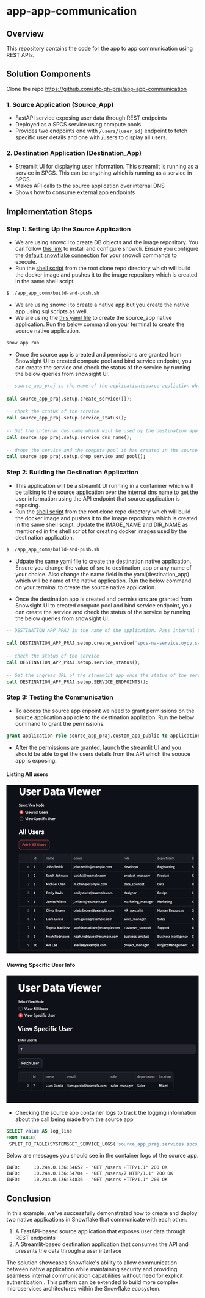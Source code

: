 # app-app-communication

## Overview 
This repository contains the code for the app to app communication using REST APIs.

## Solution Components
Clone the repo https://github.com/sfc-gh-praj/app-app-communication

### 1. Source Application (Source_App)
- FastAPI service exposing user data through REST endpoints
- Deployed as a SPCS service using compute pools
- Provides two endpoints one with `/users/{user_id}` endpoint to fetch specific user details and one with /users to display all users.

### 2. Destination Application (Destination_App) 

- Streamlit UI for displaying user information. This streamlit is running as a service in SPCS. This can be anything which is running as a service in SPCS.
- Makes API calls to the source application over internal DNS
- Shows how to consume external app endpoints

## Implementation Steps

### Step 1: Setting Up the Source Application

- We are using snowcli to create DB objects and the image repository. You can follow [this link](https://docs.snowflake.com/en/developer-guide/snowflake-cli/installation/installation) to install and configure snowcli. Ensure you configure the [default snowflake connection](https://docs.snowflake.com/en/developer-guide/snowflake-cli/connecting/configure-connections#set-the-default-connection) for your snowcli commands to execute.
- Run the [shell script](app_app_comm/build-and-push.sh) from the root clone repo directory which will build the docker image and pushes it to the image repository which is created in the same shell script.

```bash
$ ./app_app_comm/build-and-push.sh
```

- We are using snowcli to create a native app but you create the native app using sql scripts as well.
- We are using the [this yaml file](app_app_comm/snowflake.yml) to create the source_app native application. Run the below command on your terminal to create the source native application.

```bash
snow app run
```

- Once the source app is created and permissions are granted from Snowsight UI to created compute pool and bind service endpoint, you can create the service and check the status of the service by running the below queries from snowsight UI.

```sql
-- source_app_praj is the name of the application(source appliation which will expose an rest api endpoint)

call source_app_praj.setup.create_service([]);

-- check the status of the service
call source_app_praj.setup.service_status();

-- Get the internal dns name which will be used by the destination app to fetch the user information.
call source_app_praj.setup.service_dns_name();

-- drops the service and the compute pool it has created in the source application.
call source_app_praj.setup.drop_service_and_pool();
```

### Step 2: Building the Destination Application

- This application will be a streamlit UI running in a contaniner which will be talking to the source application over the internal dns name to get the user information using the API endpoint that source application is exposing. 
- Run the [shell script](app_app_comm/build-and-push.sh) from the root clone repo directory which will build the docker image and pushes it to the image repository which is created in the same shell script. Update the IMAGE_NAME and DIR_NAME as mentioned in the shell script for creating docker images used by the destination application.

```bash
$ ./app_app_comm/build-and-push.sh
```

- Udpate the same [yaml file](app_app_comm/snowflake.yml) to create the destination native application. Ensure you change the value of src to destination_app or any name of your choice. Also change the name field in the yaml(destination_app) which will be name of the native application. Run the below command on your terminal to create the source native application. 

- Once the destination app is created and permissions are granted from Snowsight UI to created compute pool and bind service endpoint, you can create the service and check the status of the service by running the below queries from snowsight UI.

```sql
-- DESTINATION_APP_PRAJ is the name of the application. Pass internal dna name which is the output of  source_app_praj.setup.service_dns_name() SP as an input to the create_service function. Port will be the same which is 8000 ;

call DESTINATION_APP_PRAJ.setup.create_service('spcs-na-service.oypy.svc.spcs.internal','8000');

-- check the status of the service
call DESTINATION_APP_PRAJ.setup.service_status();

-- Get the ingress URL of the streamlit app once the status of the service is READY.
call DESTINATION_APP_PRAJ.setup.SERVICE_ENDPOINTS();
```

### Step 3: Testing the Communication

- To access the source app enpoint we need to grant permissions on the source application app role to the destination appliation. Run the below command to grant the permissions.

```sql
grant application role source_app_praj.custom_app_public to application DESTINATION_APP_PRAJ;
```

- After the permissions are granted, launch the streamlit UI and you should be able to get the users details from the API which the soouce app is exposing.

#### Listing All users 
![Streamlit_UI](app_app_comm/AllUsers.png)

#### Viewing Specific User Info
![Streamlit_UI](app_app_comm/SpecificUser.png)

- Checking the source app container logs to track the logging information about the call being made from the source app
```sql
SELECT value AS log_line
FROM TABLE(
 SPLIT_TO_TABLE(SYSTEM$GET_SERVICE_LOGS('source_app_praj.services.spcs_na_service', 0, 'users'), '\n'));
 ```
Below are messages you should see in the container logs of the source app.

 ``` 
INFO:     10.244.0.136:54652 - "GET /users HTTP/1.1" 200 OK
INFO:     10.244.0.136:54704 - "GET /users/7 HTTP/1.1" 200 OK
INFO:     10.244.0.136:54836 - "GET /users HTTP/1.1" 200 OK
```

## Conclusion

In this example, we've successfully demonstrated how to create and deploy two native applications in Snowflake that communicate with each other:

1. A FastAPI-based source application that exposes user data through REST endpoints
2. A Streamlit-based destination application that consumes the API and presents the data through a user interface

The solution showcases Snowflake's ability to allow communication between native application while maintaining security and providing seamless internal communication capabilities without need for explicit authentication . This pattern can be extended to build more complex microservices architectures within the Snowflake ecosystem.

